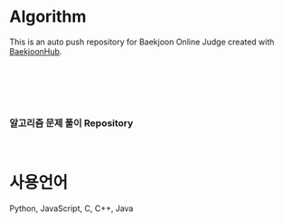 # Algorithm
This is an auto push repository for Baekjoon Online Judge created with [BaekjoonHub](https://github.com/BaekjoonHub/BaekjoonHub).

<br>
<br>
<br>
<br>

### 알고리즘 문제 풀이 Repository

<br>

# 사용언어
Python, JavaScript, C, C++, Java

